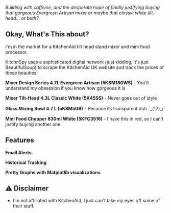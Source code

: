 *Building  with caffeine, and the desperate hope of finally justifying buying that gorgeous Evergreen Artisan mixer or maybe that classic white tilt-head... or both?*

## Okay, What's This about?

 I'm in the market for a KitchenAid tilt head stand mixer and mini food processor.

KitchnSpy uses a sophisticated digital network (just kidding, it's just BeautifulSoup) to scrape the KitchenAid UK website and track the prices of these beauties:

**Mixer Design Series 4.7L Evergreen Artisan (5KSM180WS)** - You'll understand my obsession if you know how gorgeous it is

**Mixer Tilt-Head 4.3L Classic White (5K45SS)** - Never goes out of style

**Glass Mixing Bowl 4.7 L (5KSM5GB)** - Because its transparent duh ¯\_(ツ)_/¯

**Mini Food Chopper 830ml White (5KFC3516)** - I have this in red, so I can't justify buying another one


## Features 

**Email Alerts**

**Historical Tracking**

**Pretty Graphs with Matplotlib visualizations**


## ⚠️ Disclaimer

* I'm not affiliated with KitchenAid, I just can't take my eyes off some of their stuff.




